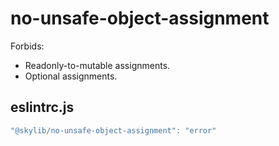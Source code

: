 # no-unsafe-object-assignment

Forbids:
- Readonly-to-mutable assignments.
- Optional assignments.

## eslintrc.js

```ts
"@skylib/no-unsafe-object-assignment": "error"
```
